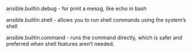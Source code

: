 ansible.builtin.debug - for print a messg, like echo in bash

ansible.builtin.shell - allows you to run shell commands using the system’s shell

ansible.builtin.command - runs the command directly, which is safer and preferred when shell features aren’t needed.